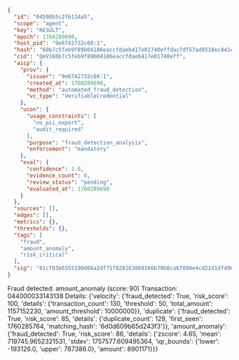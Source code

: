 ```json
{
  "id": "04598b5c2f6134a5",
  "scope": "agent",
  "key": "RESULT",
  "epoch": 1760289690,
  "host_pid": "9e6742732c60:1",
  "hash": "60b7c5feb9f89b04186eaccfdaeb417e01740effdac7df57ad8518ec841e3b61",
  "cid": "QmV160b7c5feb9f89b04186eaccfdaeb417e01740eff",
  "aicp": {
    "prov": {
      "issuer": "9e6742732c60:1",
      "created_at": 1760289690,
      "method": "automated_fraud_detection",
      "vc_type": "VerifiableCredential"
    },
    "ucon": {
      "usage_constraints": [
        "no_pii_export",
        "audit_required"
      ],
      "purpose": "fraud_detection_analysis",
      "enforcement": "mandatory"
    },
    "eval": {
      "confidence": 1.0,
      "evidence_count": 0,
      "review_status": "pending",
      "evaluated_at": 1760289690
    }
  },
  "sources": [],
  "edges": [],
  "metrics": {},
  "thresholds": {},
  "tags": [
    "fraud",
    "amount_anomaly",
    "risk_critical"
  ],
  "sig": "61cf03b6555190d66a2df71f828163860166b70b0ca67894e4cd22d1df496a6d"
}
```

Fraud detected: amount_anomaly (score: 90)
Transaction: 044000033143138
Details: {'velocity': {'fraud_detected': True, 'risk_score': 100, 'details': {'transaction_count': 130, 'threshold': 50, 'total_amount': 1157152230, 'amount_threshold': 10000000}}, 'duplicate': {'fraud_detected': True, 'risk_score': 85, 'details': {'duplicate_count': 129, 'first_seen': 1760285764, 'matching_hash': '6d0d609b65d243f3'}}, 'amount_anomaly': {'fraud_detected': True, 'risk_score': 86, 'details': {'zscore': 4.65, 'mean': 719745.9652321531, 'stdev': 1757577.609495364, 'iqr_bounds': {'lower': -193126.0, 'upper': 787386.0}, 'amount': 8901171}}}
